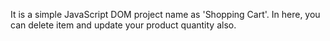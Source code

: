 It is a simple JavaScript DOM project name as 'Shopping Cart'. In here, you can delete item and update your product quantity also.